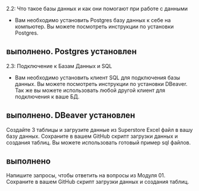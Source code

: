 
2.2: Что такое базы данных и как они помогают при работе с данными
- Вам необходимо установить Postgres базу данных к себе на компьютер. Вы можете посмотреть инструкции по установки Postgres.
## выполнено. Postgres установлен



2.3: Подключение к Базам Данных и SQL

- Вам необходимо установить клиент SQL для подключения базы данных. Вы можете посмотреть инструкции по установки DBeaver. Так же вы можете использовать любой другой клиент для подключения к ваше БД. 
## выполнено. DBeaver установлен

Создайте 3 таблицы и загрузите данные из Superstore Excel файл в вашу базу данных. Сохраните в вашем GitHub скрипт загрузки данных и создания таблиц. Вы можете использовать готовый пример sql файлов.
## выполнено

Напишите запросы, чтобы ответить на вопросы из Модуля 01. Сохраните в вашем GitHub скрипт загрузки данных и создания таблиц.
